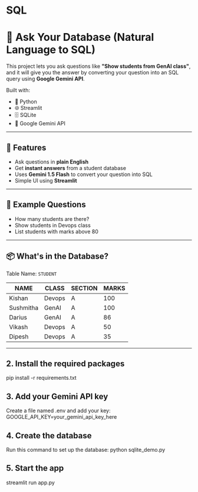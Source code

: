 # SQL
# 🧠 Ask Your Database (Natural Language to SQL)

This project lets you ask questions like **"Show students from GenAI class"**, and it will give you the answer by converting your question into an SQL query using **Google Gemini API**.

Built with:
- 🐍 Python  
- 🌐 Streamlit  
- 🗄️ SQLite  
- 🤖 Google Gemini API

---

## 📌 Features

- Ask questions in **plain English**
- Get **instant answers** from a student database
- Uses **Gemini 1.5 Flash** to convert your question into SQL
- Simple UI using **Streamlit**

---

## 🧾 Example Questions

- How many students are there?  
- Show students in Devops class  
- List students with marks above 80  

---

## 📦 What's in the Database?

Table Name: `STUDENT`

| NAME      | CLASS   | SECTION | MARKS |
|-----------|---------|---------|-------|
| Kishan    | Devops  | A       | 100   |
| Sushmitha | GenAI   | A       | 100   |
| Darius    | GenAI   | A       | 86    |
| Vikash    | Devops  | A       | 50    |
| Dipesh    | Devops  | A       | 35    |

---
## 2. Install the required packages
pip install -r requirements.txt

## 3. Add your Gemini API key
Create a file named .env and add your key:
GOOGLE_API_KEY=your_gemini_api_key_here

## 4. Create the database
Run this command to set up the database:
python sqlite_demo.py

## 5. Start the app
streamlit run app.py




